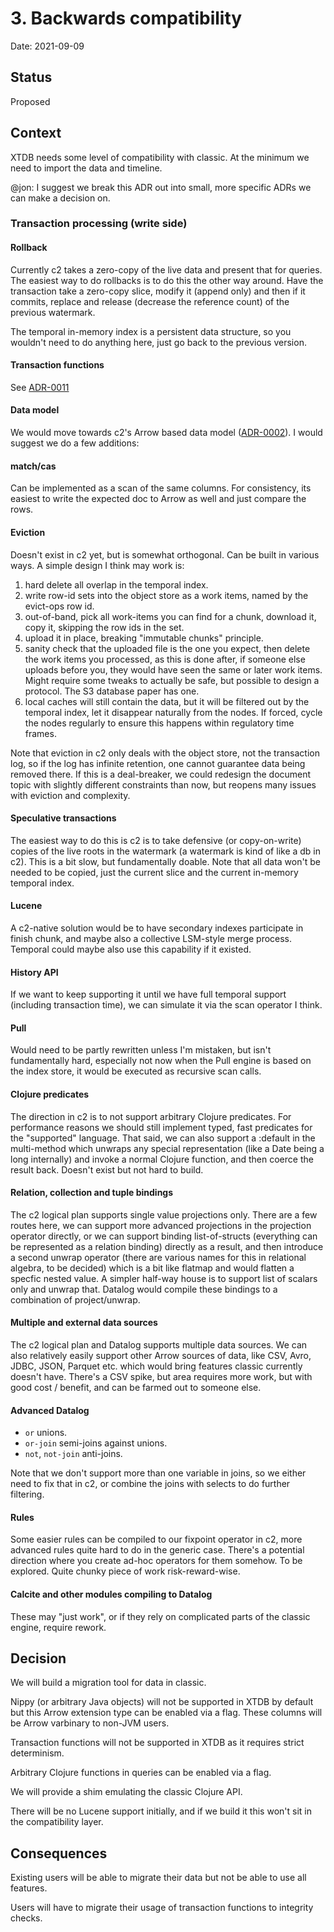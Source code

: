 # 3. Backwards compatibility

Date: 2021-09-09

## Status

Proposed

## Context

XTDB needs some level of compatibility with classic. At the minimum we
need to import the data and timeline.

@jon: I suggest we break this ADR out into small, more specific ADRs
we can make a decision on.

### Transaction processing (write side)

#### Rollback

Currently c2 takes a zero-copy of the live data and present that for
queries. The easiest way to do rollbacks is to do this the other way
around. Have the transaction take a zero-copy slice, modify it (append
only) and then if it commits, replace and release (decrease the
reference count) of the previous watermark.

The temporal in-memory index is a persistent data structure, so you
wouldn't need to do anything here, just go back to the previous
version.

#### Transaction functions

See [ADR-0011](0011-classic-tx-fns.md)

#### Data model

We would move towards c2's Arrow based data model ([ADR-0002](0002-data-model.md)). I would suggest we
do a few additions:

#### match/cas

Can be implemented as a scan of the same columns. For consistency, its
easiest to write the expected doc to Arrow as well and just compare
the rows.

#### Eviction

Doesn't exist in c2 yet, but is somewhat orthogonal. Can be built in
various ways. A simple design I think may work is:

1. hard delete all overlap in the temporal index.
2. write row-id sets into the object store as a work items, named by
   the evict-ops row id.
3. out-of-band, pick all work-items you can find for a chunk, download
   it, copy it, skipping the row ids in the set.
4. upload it in place, breaking "immutable chunks" principle.
5. sanity check that the uploaded file is the one you expect, then
   delete the work items you processed, as this is done after, if
   someone else uploads before you, they would have seen the same or
   later work items. Might require some tweaks to actually be safe,
   but possible to design a protocol. The S3 database paper has one.
6. local caches will still contain the data, but it will be filtered
   out by the temporal index, let it disappear naturally from the
   nodes. If forced, cycle the nodes regularly to ensure this happens
   within regulatory time frames.

Note that eviction in c2 only deals with the object store, not the
transaction log, so if the log has infinite retention, one cannot
guarantee data being removed there. If this is a deal-breaker, we
could redesign the document topic with slightly different constraints
than now, but reopens many issues with eviction and complexity.

#### Speculative transactions

The easiest way to do this is c2 is to take defensive (or
copy-on-write) copies of the live roots in the watermark (a watermark
is kind of like a db in c2). This is a bit slow, but fundamentally
doable. Note that all data won't be needed to be copied, just the
current slice and the current in-memory temporal index.

#### Lucene

A c2-native solution would be to have secondary indexes
participate in finish chunk, and maybe also a collective LSM-style
merge process. Temporal could maybe also use this capability if it
existed.

#### History API

If we want to keep supporting it until we have full temporal support
(including transaction time), we can simulate it via the scan operator
I think.

#### Pull

Would need to be partly rewritten unless I'm mistaken, but isn't
fundamentally hard, especially not now when the Pull engine is based
on the index store, it would be executed as recursive scan calls.

#### Clojure predicates

The direction in c2 is to not support arbitrary Clojure
predicates. For performance reasons we should still implement typed,
fast predicates for the "supported" language. That said, we can also
support a :default in the multi-method which unwraps any special
representation (like a Date being a long internally) and invoke a
normal Clojure function, and then coerce the result back. Doesn't
exist but not hard to build.

#### Relation, collection and tuple bindings

The c2 logical plan supports single value projections only. There are
a few routes here, we can support more advanced projections in the
projection operator directly, or we can support binding
list-of-structs (everything can be represented as a relation binding)
directly as a result, and then introduce a second unwrap operator
(there are various names for this in relational algebra, to be
decided) which is a bit like flatmap and would flatten a specfic
nested value. A simpler half-way house is to support list of scalars
only and unwrap that. Datalog would compile these bindings to a
combination of project/unwrap.

#### Multiple and external data sources

The c2 logical plan and Datalog supports multiple data sources. We can
also relatively easily support other Arrow sources of data, like CSV,
Avro, JDBC, JSON, Parquet etc. which would bring features classic
currently doesn't have. There's a CSV spike, but area requires more
work, but with good cost / benefit, and can be farmed out to someone
else.

#### Advanced Datalog

- `or` unions.
- `or-join` semi-joins against unions.
- `not`, `not-join` anti-joins.

Note that we don't support more than one variable in joins, so we
either need to fix that in c2, or combine the joins with selects to do
further filtering.

#### Rules

Some easier rules can be compiled to our fixpoint operator in c2, more
advanced rules quite hard to do in the generic case. There's a
potential direction where you create ad-hoc operators for them
somehow. To be explored. Quite chunky piece of work risk-reward-wise.

#### Calcite and other modules compiling to Datalog

These may "just work", or if they rely on complicated parts of the
classic engine, require rework.

## Decision

We will build a migration tool for data in classic.

Nippy (or arbitrary Java objects) will not be supported in XTDB by
default but this Arrow extension type can be enabled via a flag. These
columns will be Arrow varbinary to non-JVM users.

Transaction functions will not be supported in XTDB as it requires
strict determinism.

Arbitrary Clojure functions in queries can be enabled via a flag.

We will provide a shim emulating the classic Clojure API.

There will be no Lucene support initially, and if we build it this
won't sit in the compatibility layer.

## Consequences

Existing users will be able to migrate their data but not be able to
use all features.

Users will have to migrate their usage of transaction functions to
integrity checks.
